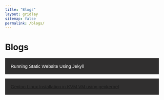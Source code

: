 ```yaml
---
title: "Blogs"
layout: gridlay
sitemap: false
permalink: /blogs/
---
```


# Blogs

<button class="collapsible1">Running Static Website Using Jekyll</button>
<div class="content1">

[Clone this GitHub repo](https://github.com/uddhavgautam3/uddhavgautam3.github.io) in your favorite IDE (e.g., Ruby
Mine).
You can re-write all git histories.in your favorite IDE (e.g., Ruby Mine). You can re-write all git histories.
Create a github repo something like \<websitename\>.github.io. Then add your publish ssh-key, give read/write
permissions,
and configure page publish in your github settings.

In your local IDE (e.g., Ruby Mine),
Edit as you like and push. This should take less than 2 minutes to publish with new changes.

You must install Ruby and other build dependencies to be able to start your local Jekyll server.

Before pushing, you can test locally using below commands

      % bundle exec jekyll serve
      % http://localhost:4000/

</div>


<button class="collapsible2">
  <a href="/blogs_pdfs/GentooInstallationInKVM.pdf" download>
    Gentoo Linux Installation in KVM VM using genkernel
  </a>
</button>


<script src="https://code.jquery.com/jquery-3.6.4.min.js"></script>
<script>
  $(document).ready(function(){
    $(".collapsible1").click(function(){
      $(".content1").slideToggle();
    });
  });
</script>

<style>
.collapsible1{
    background-color: #302f2f;
    color: white;
    cursor: pointer;
    padding: 18px;
    width: 100%;
    border: none;
    text-align: left;
    outline: none;
    font-size: 15px;
  }

  .collapsible2{
    background-color: #302f2f;
    color: white;
    cursor: pointer;
    padding: 18px;
    width: 100%;
    border: none;
    text-align: left;
    outline: none;
    font-size: 15px;
  }

  .content1 {
    padding: 0 18px;
    display: none;
    overflow: hidden;
    color: black;
    background-color: #c4c4c4;
  }

</style>


